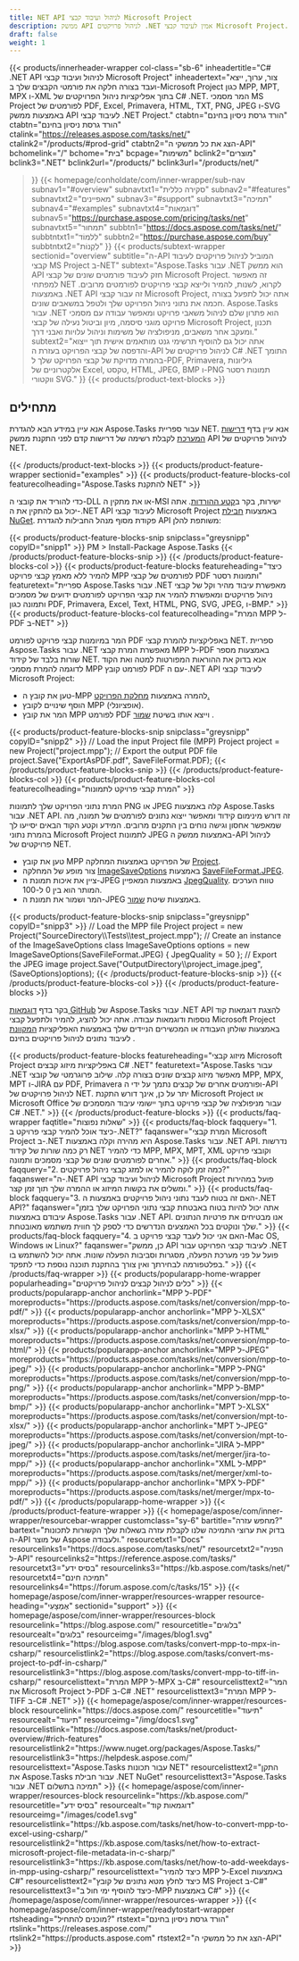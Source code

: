 ```yaml
---
title: NET API לניהול ועיבוד קבצי Microsoft Project
description: ממשק API לניהול פרויקטים .NET אמין לעיבוד קבצי Microsoft Project. צור, המר ועשה מניפולציות של קבצי פרויקט MPP, MPT ו-MPX באפליקציות NET.
draft: false
weight: 1
---
```

{{< products/innerheader-wrapper col-class="sb-6"
  inheadertitle="C# .NET API לניהול ועיבוד קבצי Microsoft Project"
  inheadertext="צור, ערוך, ייצא ועבד בצורה חלקה את פורמטי הקבצים שלך ב-Microsoft Project כגון MPP, MPT, MPX ו-XML בתוך אפליקציות ניהול הפרויקטים של C# .NET. המר מסמכי MS Project לפורמטים של PDF, Excel, Primavera, HTML, TXT, PNG, JPEG ו-SVG באמצעות ממשק API לעיבוד קבצי .NET Project."
  ctabtn="הורד גרסת ניסיון בחינם"
  ctabtn="הורד גרסת ניסיון בחינם"
  ctalink="https://releases.aspose.com/tasks/net/"
  ctalink2="/products/#prod-grid"
  ctabtn2="הצג את כל ממשקי ה-API"
  bchomelink="/"
  bchome="בית"
  bcpage="משימות"
  bclink2="מוצרים"
  bclink3=".NET"
  bclink2url="/products/"
  bclink3url="/products/net/"
  >}}
{{< homepage/conholdate/com/inner-wrapper/sub-nav 
subnav1="#overview"
subnavtxt1="סקירה כללית" 
subnav2="#features"
subnavtxt2="מאפיינים" 
subnav3="#support"
subnavtxt3="תמיכה" 
subnav4="#examples"
subnavtxt4="דוגמאות" 
subnav5="https://purchase.aspose.com/pricing/tasks/net"
subnavtxt5="תמחור" 
subbtn1="https://docs.aspose.com/tasks/net/"
subbtntxt1="לִלמוֹד"
subbtn2="https://purchase.aspose.com/buy"
subbtntxt2="לִקְנוֹת"
>}}
   {{< products/subtext-wrapper
   sectionid="overview"
   subtitle="ה-API המוביל לניהול פרויקטים לעיבוד קבצי MS Project ב-NET"
   subtext="Aspose.Tasks עבור .NET הוא ממשק API חזק לעיבוד פורמטים שונים של קבצי Microsoft Project. זה מאפשר למפתחי NET לקרוא, לשנות, להמיר ולייצא קבצי פרויקטים לפורמטים מרובים. באמצעות .NET API זה עבור קבצי Microsoft Project, אתה יכול לתפעל בצורה חכמה את נתוני ניהול הפרויקט שלך ולטפל במשאבים שונים. Aspose.Tasks עבור .NET הוא פתרון שלם לניהול משאבי פרויקט ומאפשר עבודה עם מסמכי פרויקט מוגני סיסמה, מיון וביטול נעילה של קבצי Microsoft Project, תכנון ומעקב אחר משאבים, מניפולציה של משימות וניהול עלויות ואבני דרך."
   subtext2="אתה יכול גם להוסיף תרשימי גנט מותאמים אישית תוך ייצוא והדפסה של קבצי הפרויקט בעזרת ה-API לניהול פרויקטים של C# .NET התומך בהמרה מדויקת של קבצי הפרויקט שלך ל-PDF, Primavera, גיליונות אלקטרוניים של Excel, טקסט, HTML, JPEG, BMP ו-PNG תמונות רסטר ווקטורי SVG."
   >}} 
   {{< products/product-text-blocks >}}
   <h2>מתחילים</h2>
   <p>אנא עיין במידע הבא להגדרת Aspose.Tasks עבור ספריית NET. אנא עיין בדף <a href="https://docs.aspose.com/tasks/net/system-requirements/">דרישות המערכת</a> לקבלת רשימה של דרישות קדם לפני התקנת ממשק API לניהול פרויקטים של NET.</p>
   {{< /products/product-text-blocks >}}
{{< products/product-feature-wrapper
sectionid="examples"
>}}
{{< products/product-feature-blocks-col
featurecolheading="Aspose.Tasks להתקנת NET"
>}}
<p>כדי להוריד את קובצי ה-DLL או את מתקין ה-MSI ישירות, בקר ב<a href="https://releases.aspose.com/tasks/net/">קטע ההורדות</a>. אתה יכול גם להתקין את ה-.NET API לעיבוד קבצי Microsoft Project באמצעות <a href="https://www.nuget.org/packages/Aspose.Tasks/">חבילת NuGet</a>. פקודת מסוף מנהל החבילות להגדרת API משותפת להלן:</p>
{{< products/product-feature-blocks-snip
 snipclass="greysnipp"
 copyID="snipp1"
>}}
PM > Install-Package Aspose.Tasks
{{< /products/product-feature-blocks-snip >}}
{{< /products/product-feature-blocks-col >}}
{{< products/product-feature-blocks
 featureheading="כיצד להמיר ללא מאמץ קבצי פרויקט MPP לפורמטים של קבצי PDF ותמונות רסטר"
 featuretext="ספריית Aspose.Tasks עבור .NET מאפשרת עיבוד מהיר וקל של קבצי ניהול פרויקטים ומאפשרת להמיר את קבצי הפרויקט לפורמטים ידועים של מסמכים ותמונה כגון PDF, Primavera, Excel, Text, HTML, PNG, SVG, JPEG, ו-BMP."
>}}
{{< products/product-feature-blocks-col
featurecolheading="המרת MPP ל-PDF ב-NET"
>}}
<p>המר במיומנות קבצי פרויקט לפורמט PDF באפליקציות להמרת קבצי NET. ספריית Aspose.Tasks עבור .NET מאפשרת המרת קבצי MPP ל-PDF באמצעות מספר שורות בלבד של קידוד NET. אנא בדוק את ההוראות המפורטות למטה ואת הקוד לדוגמה להמרת מסמכי MPP לפורמט קובץ PDF עם ה-.NET API לעיבוד קבצי Microsoft Project:</p>
<ul>
   <li>טען את קובץ ה-MPP להמרה באמצעות <a href="https://reference.aspose.com/tasks/net/aspose.tasks/project">מחלקת הפרויקט.</a></li>
   <li>הוסף שינויים לקובץ MPP (אופציונלי).</li>
   <li>המר את קובץ MPP לפורמט PDF וייצא אותו בשיטת <a href="https://reference.aspose.com/tasks/net/aspose.tasks/project/methods/save/index">שמור</a> .</li>
</ul>
{{< products/product-feature-blocks-snip
 snipclass="greysnipp"
 copyID="snipp2"
>}}
// Load the input Project file (MPP)
Project project = new Project("project.mpp");
// Export the output PDF file
project.Save("ExportAsPDF.pdf", SaveFileFormat.PDF);
{{< /products/product-feature-blocks-snip >}}
{{< /products/product-feature-blocks-col >}}
{{< products/product-feature-blocks-col
featurecolheading="המרת קבצי פרויקט לתמונות"
>}}
<p>המרת נתוני הפרויקט שלך לתמונות PNG או JPEG קלה באמצעות Aspose.Tasks עבור .NET API. זה דורש מינימום קידוד ומאפשר ייצוא נתונים לפורמטים של תמונה, מה שמאפשר אחסון וגישה נוחים בין התקנים מרובים. המידע וקטע הקוד הבאים יסייעו לך בהמרת נתוני Microsoft Project לתמונות JPEG באמצעות ממשק ה-API לניהול פרויקטים של NET.</p>
<ul>
   <li>טען את קובץ MPP של הפרויקט באמצעות המחלקה <a href="https://reference.aspose.com/tasks/net/aspose.tasks/project">Project</a>.</li>
   <li>צור מופע של המחלקה <a href="https://reference.aspose.com/tasks/net/aspose.tasks.saving/imagesaveoptions">ImageSaveOptions</a> באמצעות <a href="https://reference.aspose.com/tasks/net/aspose.tasks.saving/savefileformat">SaveFileFormat.JPEG</a>.</li>
   <li>ציין את איכות תמונת ה-JPEG באמצעות המאפיין <a href="https://reference.aspose.com/tasks/net/aspose.tasks.saving/imagesaveoptions/properties/jpegquality">JpegQuality</a>. טווח הערכים המותר הוא בין 0 ל-100.</li>
   <li>המר ושמור את תמונת ה-JPEG באמצעות שיטת <a href="https://reference.aspose.com/tasks/net/aspose.tasks.project/save/methods/6">שמור</a>.</li>
</ul>
{{< products/product-feature-blocks-snip
 snipclass="greysnipp"
 copyID="snipp3"
>}}
// Load the MPP file
Project project = new Project("SourceDirectory\\Tests\\test_project.mpp");
// Create an instance of the ImageSaveOptions class
ImageSaveOptions options = new ImageSaveOptions(SaveFileFormat.JPEG) { JpegQuality = 50 };
// Export the JPEG image
project.Save("OutputDirectory\\project_image.jpeg", (SaveOptions)options);
{{< /products/product-feature-blocks-snip >}}
{{< /products/product-feature-blocks-col >}}
{{< /products/product-feature-blocks >}}
   <p class="col-lg-12">בקר בדף <a href="https://github.com/aspose-tasks/Aspose.Tasks-for-.NET/tree/master/Examples">דוגמאות GitHub</a> של Aspose.Tasks עבור .NET API להצגת דוגמאות קוד נוספות ודוגמאות עבודה. אתה יכול להציג, להמיר ולתפעל קבצי Microsoft Project באמצעות שולחן העבודה או המכשירים הניידים שלך באמצעות האפליקציות <a href="https://products.aspose.app/tasks/family">המקוונת</a> לעיבוד נתונים לניהול פרויקטים בחינם .</p>
{{< products/product-feature-blocks
 featureheading="מיזוג קבצי Microsoft Project באפליקציות מיזוג קבצים C# .NET"
 featuretext="Aspose.Tasks עבור .NET מאפשר מיזוג קבצים שונים בצורה קלה. שילוב פרוגרמטי של קובצי MPP, MPX, MPT ו-JIRA עם PDF, Primavera ופורמטים אחרים של קבצים נתמך על ידי ה-API לניהול פרויקטים של NET. יתר על כן, אינך דורש התקנת Microsoft Project או Microsoft Office עבור מניפולציה של קבצי פרויקט בתוך יישומי עיבוד המסמכים של C# .NET."
>}}
   {{< /products/product-feature-blocks >}}
   {{< products/faq-wrapper
   faqtitle="שאלות נפוצות"
>}}
   {{< products/faq-block
 faqquery="1. כיצד אוכל להמיר קבצי פרויקט ב-.NET?"
 faqanswer="המרת קבצי Microsoft Project ב-.NET היא מהירה וקלה באמצעות Aspose.Tasks עבור .NET API. נדרשות רק כמה שורות של קידוד NET כדי להמיר MPP, MPX, MPT, XML וקובצי פרויקט אחרים לפורמטים שונים של קבצי מסמכים ותמונה."
>}}
   {{< products/faq-block 
 faqquery="2. כמה זמן לוקח להמיר או למזג קבצי ניהול פרויקטים?"
 faqanswer="ה-.NET API לניהול ועיבוד קבצי Microsoft Project פועל במהירות ומשלים את בקשות המיזוג או ההמרה שלך תוך זמן קצר."
>}}
   {{< products/faq-block
 faqquery="3. האם זה בטוח לעבד נתוני ניהול פרויקטים באמצעות ה-.NET API?"
 faqanswer="אתה יכול להיות בטוח באבטחת קבצי נתוני הפרויקט שלך בזמן עיבודם באמצעות Aspose.Tasks עבור .NET API. אנו מבטיחים את פרטיות הנתונים שלך ונוקטים בכל האמצעים הנדרשים כדי לספק לך חווית משתמש מאובטחת."
>}}
   {{< products/faq-block
 faqquery="4. האם אני יכול לעבד קבצי פרויקט ב-Mac OS, Windows או Linux?"
 faqanswer="כן, ממשק API לעיבוד קבצי הפרויקט עבור .NET פועל על פני מערכת הפעלה, מסגרות וסביבות הפעלה שונות. אתה יכול להשתמש בו בפלטפורמה לבחירתך ואין צורך בהתקנת תוכנה נוספת כדי לתפקד."
>}}
   {{< /products/faq-wrapper >}}
   {{< products/popularapp-home-wrapper
   popularheading="כלים לניהול קבצים לניהול פרויקטים"
>}}
   {{< products/popularapp-anchor
 anchorlink="MPP ל-PDF"
 moreproducts="https://products.aspose.com/tasks/net/conversion/mpp-to-pdf/"
>}} 
   {{< products/popularapp-anchor
 anchorlink="MPP ל-XLSX"
 moreproducts="https://products.aspose.com/tasks/net/conversion/mpp-to-xlsx/"
>}} 
   {{< products/popularapp-anchor
 anchorlink="MPP ל-HTML"
 moreproducts="https://products.aspose.com/tasks/net/conversion/mpp-to-html/"
>}} 
   {{< products/popularapp-anchor
 anchorlink="MPP ל-JPEG"
 moreproducts="https://products.aspose.com/tasks/net/conversion/mpp-to-jpeg/"
>}} 
   {{< products/popularapp-anchor
 anchorlink="MPP ל-PNG"
 moreproducts="https://products.aspose.com/tasks/net/conversion/mpp-to-png/"
>}} 
   {{< products/popularapp-anchor
 anchorlink="MPP ל-BMP"
 moreproducts="https://products.aspose.com/tasks/net/conversion/mpp-to-bmp/"
>}} 
   {{< products/popularapp-anchor
 anchorlink="MPT ל-XLSX"
 moreproducts="https://products.aspose.com/tasks/net/conversion/mpt-to-xlsx/"
>}} 
   {{< products/popularapp-anchor
 anchorlink="MPT ל-JPEG"
 moreproducts="https://products.aspose.com/tasks/net/conversion/mpt-to-jpeg/"
>}} 
   {{< products/popularapp-anchor
 anchorlink="JIRA ל-MPP"
 moreproducts="https://products.aspose.com/tasks/net/merger/jira-to-mpp/"
>}} 
   {{< products/popularapp-anchor
 anchorlink="XML ל-MPP"
 moreproducts="https://products.aspose.com/tasks/net/merger/xml-to-mpp/"
>}} 
   {{< products/popularapp-anchor
 anchorlink="MPX ל-PDF"
 moreproducts="https://products.aspose.com/tasks/net/merger/mpx-to-pdf/"
>}}  
   {{< /products/popularapp-home-wrapper >}}
   {{< /products/product-feature-wrapper >}}
{{< homepage/aspose/com/inner-wrapper/resourcebar-wrapper
customclass="sy-6"
bartitle="מחפש עזרה?"
bartext="בדוק את ערוצי התמיכה שלנו לקבלת עזרה בשאלות שלך הקשורות לתכונות ה-API של מוצר Aspose ולעבודה."
resourcetxt1="Docs"
resourcelinks1="https://docs.aspose.com/tasks/net/"
resourcetxt2="הפניה ל-API"
resourcelinks2="https://reference.aspose.com/tasks/"
resourcetxt3="בסיס ידע"
resourcelinks3="https://kb.aspose.com/tasks/net/"
resourcetxt4="תמיכה חינם"
resourcelinks4="https://forum.aspose.com/c/tasks/15"
>}}
{{< homepage/aspose/com/inner-wrapper/resources-wrapper
resource-heading="אֶמְצָעִי"
sectionid="support"
>}}
{{< homepage/aspose/com/inner-wrapper/resources-block
resourcelink="https://blog.aspose.com/"
resourcetitle="בלוגים"
resourcealt="בלוגים"
resourceimg="/images/blog1.svg"
resourcelistlink="https://blog.aspose.com/tasks/convert-mpp-to-mpx-in-csharp/"
resourcelistlink2="https://blog.aspose.com/tasks/convert-ms-project-to-pdf-in-csharp/"
resourcelistlink3="https://blog.aspose.com/tasks/convert-mpp-to-tiff-in-csharp/"
resourcelisttext="המרת MPP ל-MPX ב-C#"
resourcelisttext2="המר את Microsoft Project ל-PDF ב-C# .NET"
resourcelisttext3="המרת MPP ל-TIFF ב-C# .NET"
>}}
{{< homepage/aspose/com/inner-wrapper/resources-block
resourcelink="https://docs.aspose.com/"
resourcetitle="תיעוד"
resourcealt="תיעוד"
resourceimg="/img/docs1.svg"
resourcelistlink="https://docs.aspose.com/tasks/net/product-overview/#rich-features"
resourcelistlink2="https://www.nuget.org/packages/Aspose.Tasks/"
resourcelistlink3="https://helpdesk.aspose.com/"
resourcelisttext="Aspose.Tasks עבור תכונות NET"
resourcelisttext2="התקן את Aspose.Tasks עבור חבילת .NET NuGet"
resourcelisttext3="Aspose.Tasks עבור .NET תמיכה בתשלום"
>}}
{{< homepage/aspose/com/inner-wrapper/resources-block
resourcelink="https://kb.aspose.com/"
resourcetitle="בסיס ידע"
resourcealt="דוגמאות קוד"
resourceimg="/images/code1.svg"
resourcelistlink="https://kb.aspose.com/tasks/net/how-to-convert-mpp-to-excel-using-csharp/"
resourcelistlink2="https://kb.aspose.com/tasks/net/how-to-extract-microsoft-project-file-metadata-in-c-sharp/"
resourcelistlink3="https://kb.aspose.com/tasks/net/how-to-add-weekdays-in-mpp-using-csharp/"
resourcelisttext="כיצד להמיר MPP ל-Excel באמצעות C#"
resourcelisttext2="כיצד לחלץ מטא נתונים של קובץ MS Project ב-C#"
resourcelisttext3="כיצד להוסיף ימי חול ב-MPP באמצעות C#"
>}}
{{< /homepage/aspose/com/inner-wrapper/resources-wrapper >}}
{{< homepage/aspose/com/inner-wrapper/readytostart-wrapper
rtsheading="מוכנים להתחיל?"
rtstext="הורד גרסת ניסיון בחינם"
rtslink="https://releases.aspose.com/"
rtslink2="https://products.aspose.com"
rtstext2="הצג את כל ממשקי ה-API"
>}}
